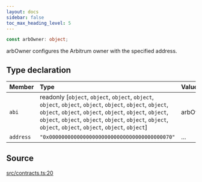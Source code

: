 ```yaml
---
layout: docs
sidebar: false
toc_max_heading_level: 5
---
```


```ts
const arbOwner: object;
```

arbOwner configures the Arbitrum owner with the specified address.

## Type declaration

| Member | Type | Value |
| :------ | :------ | :------ |
| `abi` | readonly [`object`, `object`, `object`, `object`, `object`, `object`, `object`, `object`, `object`, `object`, `object`, `object`, `object`, `object`, `object`, `object`, `object`, `object`, `object`, `object`, `object`, `object`, `object`, `object`, `object`, `object`, `object`] | arbOwnerABI |
| `address` | `"0x0000000000000000000000000000000000000070"` | ... |

## Source

[src/contracts.ts:20](https://github.com/OffchainLabs/arbitrum-orbit-sdk/blob/cfcbd32d6879cf7817a33b24f062a0fd879ea257/src/contracts.ts#L20)
